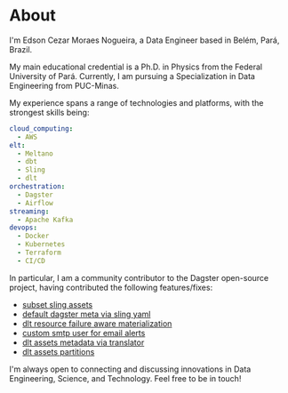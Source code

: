 # About 

I'm Edson Cezar Moraes Nogueira, a  Data Engineer based in Belém, Pará, Brazil. 

My main educational credential is a Ph.D. in Physics from the Federal University of Pará. Currently, I am pursuing a Specialization in Data Engineering from PUC-Minas.

My experience spans a range of technologies and platforms, with the strongest skills being:

```yaml
cloud_computing:
  - AWS
elt:
  - Meltano
  - dbt
  - Sling
  - dlt
orchestration:
  - Dagster
  - Airflow
streaming:
  - Apache Kafka
devops:
  - Docker
  - Kubernetes
  - Terraform
  - CI/CD
```

In particular, I am a community contributor to the Dagster open-source project, having contributed the following features/fixes:

- [subset sling assets](https://github.com/dagster-io/dagster/pull/21390)
- [default dagster meta via sling yaml](https://github.com/dagster-io/dagster/pull/21859)
- [dlt resource failure aware materialization](https://github.com/dagster-io/dagster/pull/21856)
- [custom smtp user for email alerts](https://github.com/dagster-io/dagster/pull/21994)
- [dlt assets metadata via translator](https://github.com/dagster-io/dagster/pull/22047)
- [dlt assets partitions](https://github.com/dagster-io/dagster/pull/22000)

I'm always open to connecting and discussing innovations in Data Engineering, Science, and Technology. Feel free to be in touch!
